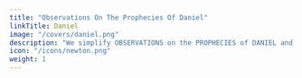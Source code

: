 ```yaml
---
title: "Observations On The Prophecies Of Daniel"
linkTitle: Daniel
image: "/covers/daniel.png"
description: "We simplify OBSERVATIONS on the PROPHECIES of DANIEL and the Apocalypse of St John"
icon: "/icons/newton.png"
weight: 1
---
```

